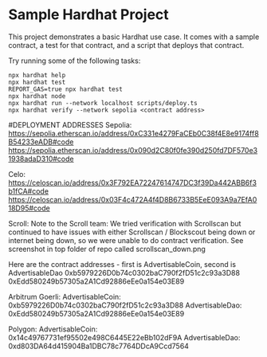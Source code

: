 # Sample Hardhat Project

This project demonstrates a basic Hardhat use case. It comes with a sample contract, a test for that contract, and a script that deploys that contract.

Try running some of the following tasks:

```shell
npx hardhat help
npx hardhat test
REPORT_GAS=true npx hardhat test
npx hardhat node
npx hardhat run --network localhost scripts/deploy.ts
npx hardhat verify --network sepolia <contract address>
```

#DEPLOYMENT ADDRESSES
Sepolia:
https://sepolia.etherscan.io/address/0xC331e4279FaCEb0C38f4E8e9174ff8B54233eADB#code
https://sepolia.etherscan.io/address/0x090d2C80f0fe390d250fd7DF570e31938adaD310#code

Celo:
https://celoscan.io/address/0x3F792EA72247614747DC3f39Da442ABB6f3b1fCA#code
https://celoscan.io/address/0x03F4c472A4f4D8B6733B5EeE093A9a7EfA018D95#code

Scroll:
Note to the Scroll team: We tried verification with Scrollscan but continued to have issues with either Scrollscan / Blockscout being down or internet being down, so we were unable to do contract verification. See screenshot in top folder of repo called scrollscan_down.png

Here are the contract addresses - first is AdvertisableCoin, second is AdvertisableDao
0xb5979226D0b74c0302baC790f2fD51c2c93a3D88
0xEdd580249b57305a2A1Cd92886eEe0a154e03E89

Arbitrum Goerli:
AdvertisableCoin: 0xb5979226D0b74c0302baC790f2fD51c2c93a3D88
AdvertisableDao: 0xEdd580249b57305a2A1Cd92886eEe0a154e03E89

Polygon:
AdvertisableCoin: 0x14c49767731ef95502e498C6445E22eBb102dF9A
AdvertisableDao: 0xd803DA64d415904Ba1DBC78c7764DDcA9Ccd7564
